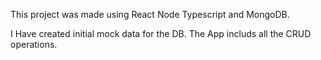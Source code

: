 This project was made using React Node Typescript and MongoDB.

I  Have created initial mock data for the DB.
The App includs all the CRUD operations.
